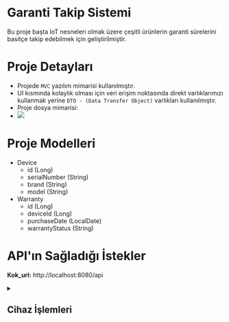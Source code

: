 # Garanti Takip Sistemi

Bu proje başta IoT nesneleri olmak üzere çeşitli ürünlerin garanti sürelerini basitçe takip edebilmek için geliştirilmiştir. <br>

# Proje Detayları
- Projede `MVC` yazılım mimarisi kullanılmıştır.<br>
- UI kısmında kolaylık olması için veri erişim noktasında direkt varlıklarımızı kullanmak yerine `DTO - (Data Transfer Object)` varlıkları kullanılmıştır.<br>
- Proje dosya mimarisi:<br>
- <img src="https://github.com/user-attachments/assets/670c7c2e-5acc-445f-b5b7-661088afeecd"/>



# Proje Modelleri
- Device
  - id (Long)
  - serialNumber (String)
  - brand (String)
  - model (String)
- Warranty
  - id (Long)
  - deviceId (Long)
  - purchaseDate (LocalDate)
  - warrantyStatus (String)

# API'ın Sağladığı İstekler
<strong>Kok_url:</strong> http://localhost:8080/api
<details>
  <summary><h2>Cihaz İşlemleri</h2></summary>
  <strong>url: </strong>Kok_url/devices<br>
  <details>
    <summary><h3>POST - Add Device</h3></summary>
    <strong>Durum: </strong>Başarılı<br>
    <strong>Açıklama: </strong>Ekleme işlemi başarılı.<br>
    <img src="https://github.com/user-attachments/assets/24a31f85-c4a4-4082-aa36-f059bb217b64"/><br><br>
    <strong>Durum: </strong>başarısız<br>
    <strong>Açıklama: </strong>Cihazın seri numarası girilmemiş.<br>
    <img src="https://github.com/user-attachments/assets/bf08653c-20e5-4ace-9c1f-ed3b547ce3d7"/><br><br>
    <strong>Durum: </strong>başarısız<br>
    <strong>Açıklama: </strong>Cihazın satın alma tarihi girilmemiş.<br>
    <img src="https://github.com/user-attachments/assets/86a50db8-60d3-41ca-9108-9867d95c1864"/><br><br>
    <strong>Durum: </strong>başarısız<br>
    <strong>Açıklama: </strong>Cihazın satın alma tarihi yanlış girilmiş.<br>
    <img src="https://github.com/user-attachments/assets/172e04b3-20f0-421b-b826-37f8d44636ef"/><br><br>
  </details>
  
  <details>
    <summary><h3>GET - Get All Devices</h3></summary>
    <strong>Durum: </strong>Başarılı<br>
    <strong>Açıklama: </strong>Tüm cihazlar getirildi.<br>
    <img src="https://github.com/user-attachments/assets/a7551c06-2db0-4932-b9ad-8ace617be9de"/><br><br>
  </details>
  
  <details>
    <summary><h3>GET - Get Device by Id</h3></summary>
    <strong>Durum: </strong>Başarılı<br>
    <strong>Açıklama: </strong>Girilen id numarasına sahip cihaz getirildi.<br>
    <img src="https://github.com/user-attachments/assets/897e1cbd-648b-4d53-9137-af54991e393d"/><br><br>
    <strong>Durum: </strong>Başarısız<br>
    <strong>Açıklama: </strong>Girilen id numarasına sahip cihaz bulunmamaktadır.<br>
    <img src="https://github.com/user-attachments/assets/b9d6d849-a73f-4577-a9c1-729c9d6e1d03"/><br><br>
  </details>
  
  <details>
    <summary><h3>GET - Get Device by Serial Number</h3></summary>
    <strong>Url: </strong>Kok_url/serialNumber={id}<br><br>
    <strong>Durum: </strong>Başarılı<br>
    <strong>Açıklama: </strong>Girilen seri numarasına sahip cihaz getirildi.<br>
    <img src="https://github.com/user-attachments/assets/84ac2b3d-866e-49fc-86ae-aeba8ee63fae"/><br><br>
    <strong>Durum: </strong>Başarısız<br>
    <strong>Açıklama: </strong>Girilen seri numarasına sahip cihaz bulunmamaktadır.<br>
    <img src="https://github.com/user-attachments/assets/665e0e2d-8afc-4aec-ba62-5829d2ca9578"/><br><br>
  </details>
  
  <details>
    <summary><h3>PUT - Check All Warranties</h3></summary>
    <strong>Durum: </strong>Başarılı<br>
    <strong>Açıklama: </strong>Sistemdeki tüm cihazların garanti durumları kontrol edildi.<br>
    <img src="https://github.com/user-attachments/assets/1daceddd-49f2-4dd9-8618-8702f1559527"/><br><br>
  </details>
  
  <details>
    <summary><h3>PUT - Update Device by Id</h3></summary>
    <strong>Durum: </strong>Başarılı<br>
    <strong>Açıklama: </strong>Girilen id numarasına sahip cihaz güncellendi.<br>
    <img src="https://github.com/user-attachments/assets/84d7a9f6-f5c1-4a62-851e-ab3c1c1e1c24"/><br><br>
    <strong>Durum: </strong>Başarısız<br>
    <strong>Açıklama: </strong>Güncellenmek istenen cihazın satın alma tarihi yanlış biçimde girilmiş.<br>
    <img src="https://github.com/user-attachments/assets/d65af81a-24a0-48c1-9a34-038a4cf7fbae"/><br><br>
  </details>
  
  <details>
    <summary><h3>PUT - Update Device by Serial Number</h3></summary>
    <strong>Url: </strong>Kok_url/serialNumber={id}<br><br><br>
    <strong>Durum: </strong>Başarılı<br>
    <strong>Açıklama: </strong>Girilen seri numarasına  sahip cihaz güncellendi.<br>
    <img src="https://github.com/user-attachments/assets/5270af2d-2797-4808-90be-237f132b937d"/><br><br>
    <strong>Durum: </strong>Başarısız<br>
    <strong>Açıklama: </strong>Güncellenmek istenen cihazın satın alma tarihi yanlış biçimde girilmiş.<br>
    <img src="https://github.com/user-attachments/assets/4f4b34f0-9a04-4391-ab92-c8b754199f79"/><br><br>
  </details>
  
  <details>
    <summary><h3>DELETE - Delete Device by Id</h3></summary>
    <strong>Durum: </strong>Başarılı<br>
    <strong>Açıklama: </strong>Girilen id numarasına sahip cihaz silindi.<br>
    <img src="https://github.com/user-attachments/assets/a4c7f31b-12e8-496b-84f2-a901cbc23f06"/><br><br>
    <strong>Durum: </strong>Başarısız<br>
    <strong>Açıklama: </strong>Girilen id numarasına sahip bir cihaz bulunmamaktadır.<br>
    <img src="https://github.com/user-attachments/assets/e4f51667-b790-4a16-8255-9f355585d000"/><br><br>
  </details>
  
  <details>
    <summary><h3>DELETE - Delete Device by Serial Number</h3></summary>
    <strong>Url: </strong>Kok_url/serialNumber={id}<br><br>
    <strong>Durum: </strong>Başarılı<br>
    <strong>Açıklama: </strong>Girilen seri numarasına sahip cihaz silindi.<br>
    <img src="https://github.com/user-attachments/assets/ea927941-8ab6-408e-9c46-6eac2ef114b8"/><br><br>
    <strong>Durum: </strong>Başarısız<br>
    <strong>Açıklama: </strong>Girilen seri numarasına sahip bir cihaz bulunmamaktadır.<br>
    <img src="https://github.com/user-attachments/assets/de2f5581-b1c0-4519-b09a-075267ba7f99"/><br><br>
  </details>
</details>
